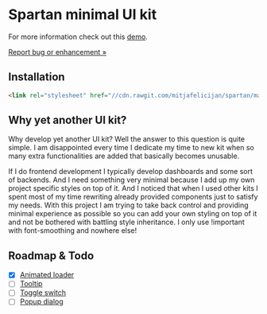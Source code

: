 # Spartan minimal UI kit

For more information check out this [demo](https://mitjafelicijan.com/projects/spartan).

[Report bug or enhancement »](https://github.com/mitjafelicijan/spartan/issues/new)

## Installation

```html
<link rel="stylesheet" href="//cdn.rawgit.com/mitjafelicijan/spartan/master/dist/spartan.min.css">
```


## Why yet another UI kit?

Why develop yet another UI kit? Well the answer to this question is quite simple. I am disappointed every time I dedicate my time to new kit when so many extra functionalities are added that basically becomes unusable.

If I do frontend development I typically develop dashboards and some sort of backends. And I need something very minimal because I add up my own project specific styles on top of it. And I noticed that when I used other kits I spent most of my time rewriting already provided components just to satisfy my needs. With this project I am trying to take back control and providing minimal experience as possible so you can add your own styling on top of it and not be bothered with battling style inheritance. I only use !important with font-smoothing and nowhere else!


## Roadmap & Todo

- [x] [Animated loader](https://www.w3schools.com/howto/howto_css_loader.asp)
- [ ] [Tooltip](https://www.w3schools.com/howto/howto_css_tooltip.asp)
- [ ] [Toggle switch](https://www.w3schools.com/howto/howto_css_switch.asp)
- [ ] [Popup dialog](https://www.w3schools.com/tags/tag_dialog.asp)

